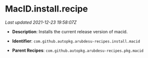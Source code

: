 # MacID.install.recipe

_Last updated 2021-12-23 19:58:07Z_

- **Description**: Installs the current release version of macid.

- **Identifier**: `com.github.autopkg.arubdesu-recipes.install.macid`

- **Parent Recipes**: `com.github.autopkg.arubdesu-recipes.pkg.macid`